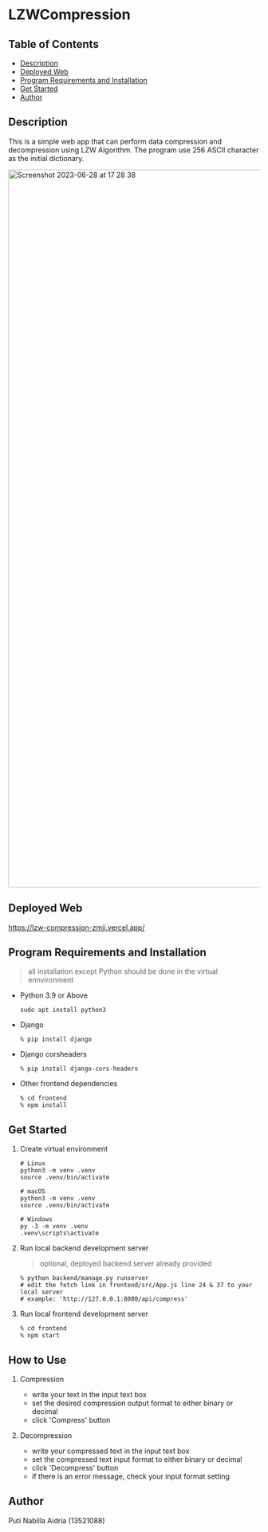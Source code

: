 # LZWCompression

## Table of Contents

- [Description](#description)
- [Deployed Web](#deployed-web) 
- [Program Requirements and Installation](#program-requirements-and-installation)
- [Get Started](#get-started)
- [Author](#author)

## Description
This is a simple web app that can perform data compression and decompression using LZW Algorithm. The program use 256 ASCII character as the initial dictionary.

<img width="1440" alt="Screenshot 2023-06-28 at 17 28 38" src="https://github.com/Putinabillaa/LZWCompression/assets/109022993/f9515e7c-65e6-4688-af5d-da02b81412f2">



## Deployed Web
https://lzw-compression-zmji.vercel.app/

## Program Requirements and Installation

> all installation except Python should be done in the virtual ennvironment
- Python 3.9 or Above
  ```
  sudo apt install python3
  ```
- Django
  ```
  % pip install django
  ```
- Django corsheaders
  ```
  % pip install django-cors-headers
  ```
- Other frontend dependencies
  ```
  % cd frontend
  % npm install
  ```

## Get Started
1. Create virtual environment
    ```
    # Linux
    python3 -m venv .venv
    source .venv/bin/activate
    
    # macOS
    python3 -m venv .venv
    source .venv/bin/activate
    
    # Windows
    py -3 -m venv .venv
    .venv\scripts\activate
    ```
2. Run local backend development server

    > optional, deployed backend server already provided
   ```
   % python backend/manage.py runserver
   # edit the fetch link in frontend/src/App.js line 24 & 37 to your local server
   # example: 'http://127.0.0.1:8000/api/compress'
   ```
4. Run local frontend development server
   ```
   % cd frontend
   % npm start
   ```
## How to Use
1. Compression
   - write your text in the input text box
   - set the desired compression output format to either binary or decimal
   - click 'Compress' button
     
2. Decompression
   - write your compressed text in the input text box
   - set the compressed text input format to either binary or decimal
   - click 'Decompress' button
   - if there is an error message, check your input format setting
## Author
Puti Nabilla Aidria (13521088)
